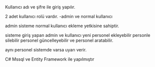 Kullanıcı adı ve şifre ile giriş yapılır.

2 adet kullanıcı rolü vardır.
-admin ve normal kullanıcı

admin sisteme normal kullanıcı ekleme yetkisine sahiptir.

sisteme giriş yapan admin ve kullanıcı yeni personel ekleyebilir personle silebilir personel güncelleyebilir ve personel aratabilir.

aynı personel sistemde varsa uyarı verir.

C# Mssql ve Entity Framework ile yapılmıştır

